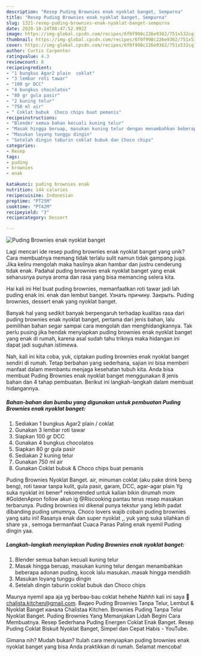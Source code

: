```yaml
---
description: "Resep Puding Brownies enak nyoklat banget, Sempurna"
title: "Resep Puding Brownies enak nyoklat banget, Sempurna"
slug: 1321-resep-puding-brownies-enak-nyoklat-banget-sempurna
date: 2020-10-24T08:47:52.992Z
image: https://img-global.cpcdn.com/recipes/6f0f998c226e9362/751x532cq70/puding-brownies-enak-nyoklat-banget-foto-resep-utama.jpg
thumbnail: https://img-global.cpcdn.com/recipes/6f0f998c226e9362/751x532cq70/puding-brownies-enak-nyoklat-banget-foto-resep-utama.jpg
cover: https://img-global.cpcdn.com/recipes/6f0f998c226e9362/751x532cq70/puding-brownies-enak-nyoklat-banget-foto-resep-utama.jpg
author: Curtis Carpenter
ratingvalue: 4.3
reviewcount: 8
recipeingredient:
- "1 bungkus Agar2 plain  coklat"
- "3 lembar roti tawar"
- "100 gr DCC"
- "4 bungkus chocolatos"
- "80 gr gula pasir"
- "2 kuning telur"
- "750 ml air"
- " Coklat bubuk  Choco chips buat pemanis"
recipeinstructions:
- "Blender semua bahan kecuali kuning telur"
- "Masak hingga beruap, masukan kuning telur dengan menambahkan beberapa adonan puding, kocok lalu masukan..masak hingga mendidih"
- "Masukan loyang tunggu dingin"
- "Setelah dingin taburin coklat bubuk dan Choco chips"
categories:
- Resep
tags:
- puding
- brownies
- enak

katakunci: puding brownies enak 
nutrition: 144 calories
recipecuisine: Indonesian
preptime: "PT25M"
cooktime: "PT42M"
recipeyield: "3"
recipecategory: Dessert

---
```



![Puding Brownies enak nyoklat banget](https://img-global.cpcdn.com/recipes/6f0f998c226e9362/751x532cq70/puding-brownies-enak-nyoklat-banget-foto-resep-utama.jpg)

Lagi mencari ide resep puding brownies enak nyoklat banget yang unik? Cara membuatnya memang tidak terlalu sulit namun tidak gampang juga. Jika keliru mengolah maka hasilnya akan hambar dan justru cenderung tidak enak. Padahal puding brownies enak nyoklat banget yang enak seharusnya punya aroma dan rasa yang bisa memancing selera kita.

Hai kali ini Hel buat puding brownies, memanfaatkan roti tawar jadi lah puding enak ini. enak dan lembut banget. Узнать причину. Закрыть. Puding brownies, dessert enak yang nyoklat banget.

Banyak hal yang sedikit banyak berpengaruh terhadap kualitas rasa dari puding brownies enak nyoklat banget, pertama dari jenis bahan, lalu pemilihan bahan segar sampai cara mengolah dan menghidangkannya. Tak perlu pusing jika hendak menyiapkan puding brownies enak nyoklat banget yang enak di rumah, karena asal sudah tahu triknya maka hidangan ini dapat jadi suguhan istimewa.


Nah, kali ini kita coba, yuk, ciptakan puding brownies enak nyoklat banget sendiri di rumah. Tetap berbahan yang sederhana, sajian ini bisa memberi manfaat dalam membantu menjaga kesehatan tubuh kita. Anda bisa membuat Puding Brownies enak nyoklat banget menggunakan 8 jenis bahan dan 4 tahap pembuatan. Berikut ini langkah-langkah dalam membuat hidangannya.

<!--inarticleads1-->

##### Bahan-bahan dan bumbu yang digunakan untuk pembuatan Puding Brownies enak nyoklat banget:

1. Sediakan 1 bungkus Agar2 plain / coklat
1. Gunakan 3 lembar roti tawar
1. Siapkan 100 gr DCC
1. Gunakan 4 bungkus chocolatos
1. Siapkan 80 gr gula pasir
1. Sediakan 2 kuning telur
1. Gunakan 750 ml air
1. Gunakan  Coklat bubuk &amp; Choco chips buat pemanis


Puding Brownies Nyoklat Banget. air, minuman coklat (aku pake drink beng beng), roti tawar tanpa kulit, gula pasir, garam, DCC, agar-agar plain Yg suka nyoklat ini bener² rekomended untuk kalian bikin dirumah mom #GoldenApron follow akun ig @Riscooking pantau terus resep masakan terbarunya. Puding brownies ini dikenal punya tekstur yang lebih padat dibanding puding umumnya. Choco lovers wajib cobain puding brownies yang satu ini! Rasanya enak dan super nyoklat ,, yuk yang suka silahkan di share ya , semoga bermanfaat  Cuaca Panas Paling enak nyemil Puding dingin yaa. 

<!--inarticleads2-->

##### Langkah-langkah menyiapkan Puding Brownies enak nyoklat banget:

1. Blender semua bahan kecuali kuning telur
1. Masak hingga beruap, masukan kuning telur dengan menambahkan beberapa adonan puding, kocok lalu masukan..masak hingga mendidih
1. Masukan loyang tunggu dingin
1. Setelah dingin taburin coklat bubuk dan Choco chips


Maunya nyemil apa aja yg berbau-bau coklat hehehe Nahhh kali ini saya 📧 chalista.kitchen@gmail.com. Видео Puding Brownies Tanpa Telur, Lembut &amp; Nyoklat Banget канала Chalistaa Kitchen. Brownies Puding Tanpa Telur Nyoklat Banget. Puding Brownies Yang Memanjakan Lidah Begini Cara Membuatnya. Resep Sederhana Puding Energen Coklat Enak Banget. Resep Puding Coklat Biskuit Nyoklat Banget, Simpel dan Cepat Habis - YouTube. 

Gimana nih? Mudah bukan? Itulah cara menyiapkan puding brownies enak nyoklat banget yang bisa Anda praktikkan di rumah. Selamat mencoba!
